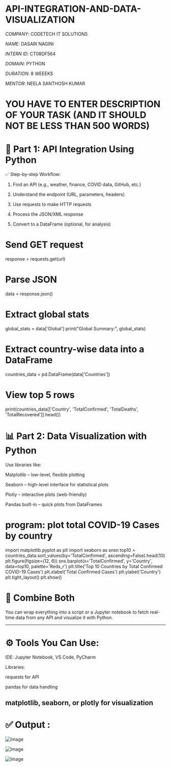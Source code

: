 # API-INTEGRATION-AND-DATA-VISUALIZATION

*COMPANY*: CODETECH IT SOLUTIONS

*NAME*: DASARI NAGINI

*INTERN ID*: CT08DF564 

*DOMAIN*: PYTHON

*DURATION*: 8 WEEEKS

*MENTOR*: NEELA SANTHOSH KUMAR

# YOU HAVE TO ENTER DESCRIPTION OF YOUR TASK (AND IT SHOULD NOT BE LESS THAN 500 WORDS)

# 🔗 Part 1: API Integration Using Python

✅ Step-by-step Workflow:

1. Find an API (e.g., weather, finance, COVID data, GitHub, etc.)


2. Understand the endpoint (URL, parameters, headers)


3. Use requests to make HTTP requests


4. Process the JSON/XML response


5. Convert to a DataFrame (optional, for analysis)

# Send GET request
response = requests.get(url)

# Parse JSON
data = response.json()

# Extract global stats
global_stats = data['Global']
print("Global Summary:", global_stats)

# Extract country-wise data into a DataFrame
countries_data = pd.DataFrame(data['Countries'])

# View top 5 rows
print(countries_data[['Country', 'TotalConfirmed', 'TotalDeaths', 'TotalRecovered']].head())


# 📊 Part 2: Data Visualization with Python

Use libraries like:

Matplotlib – low-level, flexible plotting

Seaborn – high-level interface for statistical plots

Plotly – interactive plots (web-friendly)

Pandas built-in – quick plots from DataFrames

# program: plot total COVID-19 Cases by country
import matplotlib.pyplot as plt
import seaborn as snsn
top10 = countries_data.sort_values(by='TotalConfirmed', ascending=False).head(10)
plt.figure(figsize=(12, 6))
sns.barplot(x='TotalConfirmed', y='Country', data=top10, palette='Reds_r')
plt.title('Top 10 Countries by Total Confirmed COVID-19 Cases')
plt.xlabel('Total Confirmed Cases')
plt.ylabel('Country')
plt.tight_layout()
plt.show()

# 🔄 Combine Both

You can wrap everything into a script or a Jupyter notebook to fetch real-time data from any API and visualize it with Python.


---

# ⚙ Tools You Can Use:

IDE: Jupyter Notebook, VS Code, PyCharm

Libraries:

requests for API

pandas for data handling

matplotlib, seaborn, or plotly for visualization
---

# ✅ Output :

![Image](https://github.com/user-attachments/assets/18a18747-7f33-4d1b-b668-b6971844e9e5)

![Image](https://github.com/user-attachments/assets/0b507482-4279-40f8-87d8-83114a7bce20)

![Image](https://github.com/user-attachments/assets/957fec3d-fd2e-4680-adf0-2fb9ee6c7a14)



